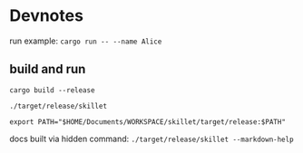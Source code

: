 # Devnotes

run example: `cargo run -- --name Alice`

## build and run

`cargo build --release`

`./target/release/skillet`

`export PATH="$HOME/Documents/WORKSPACE/skillet/target/release:$PATH"`

docs built via hidden command:
`./target/release/skillet --markdown-help`
